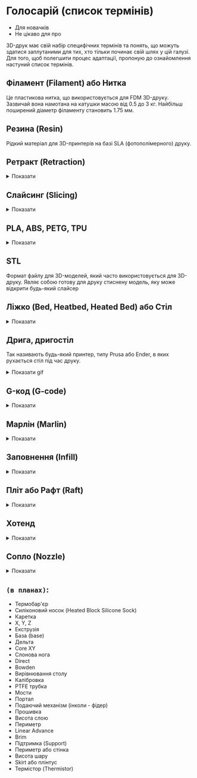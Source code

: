 # Голосарій (список термінів)

- Для новачків
- Не цікаво для про

3D-друк має свій набір специфічних термінів та понять, що можуть здатися заплутаними для тих, хто тільки починає свій шлях у цій галузі.
Для того, щоб полегшити процес адаптації, пропоную до ознайомлення настуний список термінів.


## Філамент (Filament) або Нитка

Це пластикова нитка, що використовується для FDM 3D-друку. Зазвичай вона намотана на катушки масою від 0.5 до 3 кг. Найбільш поширений діаметр філаменту становить 1.75 мм.


## Резина (Resin)

Рідкий матеріал для 3D-принтерів на базі SLA (фотополімерного) друку.


## Ретракт (Retraction)

<details>
  <summary>Показати</summary>

  Ретракт - це процес, при якому філамент втягується назад у екструдер під час переміщення головки принтера з одного місця на інше. Це робиться з метою запобігання небажаному "протіканню" розплавленого матеріалу, який може залишити небажані сліди або нитки на готовому виробі. Добре налаштований ретракт допомагає отримати чистіший і більш професійний вигляд друкованого об'єкта.

  ![Retraction](img/retractionDiff.png)
</details>


## Слайсинг (Slicing)

<details>
  <summary>Показати</summary>

  Слайсинг - це ключовий процес у 3D-друку, який полягає в перетворенні 3D-моделі у послідовність шарів, які можуть бути "надрукованими" принтером. Це дозволяє 3D-принтеру відтворити об'єкт шар за шаром, починаючи знизу та просуваючись вгору.

  Програмне забезпечення для слайсингу бере 3D-модель у форматах, таких як STL або OBJ, і перетворює її у G-code — інструкції, які принтер виконує крок за кроком. Під час цього процесу користувач може вибирати різні параметри друку: висоту шару, швидкість друку, тип і розмір підтримок, заповнення, температуру екструдера та інше.

  Як на мене, слайсер (програма для слайсингу) це основний інструент друкаря, вивчити який потрібно досконало. Ось перелік найбільш поширених і улюблених в комюніти програм:

  - [Prusa Slicer](https://www.prusa3d.com/page/prusaslicer_424/) - безкоштовний, мій особистий вибір
  - [UltiMaker Cura](https://ultimaker.com/software/ultimaker-cura/) - шикарний слайсер, купа плагінів. Мій особистий вибір №2, який тільки починаю вивчати
  - [Orca Slicer](https://github.com/SoftFever/OrcaSlicer) - безкоштовний, заснований на Prusa Slicer
</details>


## PLA, ABS, PETG, TPU

<details>
  <summary>Показати</summary>

  Ці абревіатури представляють собою різні типи філаментів, які використовуються в 3D-друку.

  - **PLA**: Біорозкладний та екологічно безпечний пластик, який отримують з рослинних ресурсів, зокрема, з кукурудзи. Він легкий у друку, має низьку температуру плавлення і часто використовується новачками. Не має запаху і не виділяє шкідливих речовин при друці, тому придатний для друку в будинку/квартирі.

  - **ABS**: Міцний пластик, який широко використовується в 3d друці. Механічно міцний, удароміцний, термостійкий, стійкий до розчинів лугів та кислот, спиртів, але і легко піддається як механічній, так і хімічній обробці, може бути пофарбований. Вимагає вищої температури плавлення, аніж **PLA**, і може виділяє запах під час друку (`S`- стирол).

  - **PETG / coPET**: Цей філамент поєднує найкращі властивості PLA та ABS. Він міцний, гнучкий і стійкий до ультрафіолетового випромінювання. Також відомий своєю хімічною стійкістю та прозорістю.

  - **TPU (Термопластичний поліуретан)**: Гнучкий філамент, який використовується для створення предметів, які потребують гнучкості. Цей матеріал здатний розтягуватися та стискатися.

  Кожен з цих філаментів має свої особливості, і це далеко не повний перелік. Детальніше: [типи філаментів](../filaments/index.md)
</details>


##  STL 

Формат файлу для 3D-моделей, який часто використовується для 3D-друку. Являє собою готову для друку стиснену модель, яку може відкрити будь-який слайсер

## Ліжко (Bed, Heatbed, Heated Bed) або Стіл

<details>
  <summary>Показати</summary>

  Стіл в 3d-принтера під час друку підігрівається для кращої адгезії. На нього друкується деталь.

  Стіл може бути різної конструкції, зверху може бути як магнітний коврик, так і метал, скло, ультрабаза (скло із спеціальним покриттям), PEI і т.д. залежно від того яким пластиком ви друкуєте.

  Для PLA рекомендую гнучні магнітні коврики - вони довговічні і з них легко знімати деталі.

  Типовий стіл на бюджетному принтері може виглядати так:

  ![Bed components](img/bedComponents.png)
</details>

## Дрига, дригостіл

Так називають будь-який принтер, типу Prusa або Ender, в яких рухається стіл під час друку.

<details>
  <summary>Показати gif</summary>

  ![Druga](img/enderYAxis.gif)
</details>


## G-код (G-code)

<details>
  <summary>Показати</summary>

  Це інструкції або "рецепт", за допомогою якого 3D-принтери, фрезерні станки та інше обладнання знають, як і де рухатися, щоб створити об'єкт або виріб. Коли ви хочете надрукувати щось на 3D-принтері, ваша 3D-модель в слайсері перетворюється на G-код. Цей G-код потім "читається" принтером, і він точно знає, де розмістити пластик, щоб створити ваш друкований об'єкт.

  - [Marlin G-codes](https://marlinfw.org/meta/gcode/)
</details>


## Марлін (Marlin)

<details>
  <summary>Показати</summary>

  Найпопулярніша прошивка для 3д-принтерів [https://marlinfw.org/].
  Інтерфейс може відрізнятися в залежності від виробника (наприклад Flying Bear непонятно для чого міняють вигляд, брендують), ось фото як меню типово виглядає:

  ![marlin](img/main.jpg)
</details>


## Заповнення (Infill)

<details>
  <summary>Показати</summary>

  Заповнення відноситься до внутрішньої структури друкованої деталі. Його можна уявити як "скелет" або "решітку" всередині об'єкта. Різні шаблони заповнення дозволяють користувачеві вибирати оптимальний баланс між міцністю виробу та витратами пластикової нитки. Щільніше заповнення забезпечує більшу міцність деталі, але використовує більше матеріалу.

  ![Infill](img/infill.png)

  Важливим параметром друку є **Щільність (величина) заповнення** \(**Infill Ratio** або **Fill density**\) — відсоток внутрішнього простору 3D-друкованої деталі, який заповнено матеріалом. Вона вимірюється в відсотках та може варіюватися від 0% (повністю порожній внутрішній простір) до 100% (повністю заповнена деталь). Величина заповнення дозволяє користувачам вибирати компроміс між міцністю, вагою та вартістю друку. Наприклад, деталь із заповненням 20% буде легшою, швидше друкуватиметься та вимагатиме менше матеріалу порівняно з деталлю із заповненням 80%. Проте деталь із вищим відсотком заповнення, як правило, буде міцнішою.
</details>


## Пліт або Рафт (Raft)

<details>
  <summary>Показати</summary>

  Рафт є додатковим шаром або платформою, яку 3D-принтер створює під основною деталлю на початковому етапі друку. Ця платформа допомагає виробам краще прилягати до столу принтера, зменшуючи ймовірність їх відлипання або спотворення під час друку.

  ![Raft](img/raft.png)

  ![Location](../icons/location.png) Prusa slicer: "Параметри друку" - "Підтримка" - "Пліт"
</details>


## Хотенд

<details>
  <summary>Показати</summary>

  Це ключова частина 3D-принтера, де філамент нагрівається до плавлення, після чого виштовхується через сопло для створення 3D-моделі. Це, по суті, "плавильна" частина 3D-принтера.

  Може включати в себе в себе нагрівальний блок, радіатор з термобар'єром, сопло, термістор, нагрівальний елемент. 

  > ![Hotend examples](img/hotendExamples.png)
  > 1. Радіатор
  > 2. Термобар'єр
  > 3. Нагрівальний блок із нагрівальним елементом та термістором
  > 4. Сопло
</details>

## Сопло (Nozzle)

<details>
  <summary>Показати</summary>

  Кінцева частина головки 3D-принтера, через яку витікає розплавлений матеріал.

  Характеристики сопла:
  - **Модель**: конкретні дизайни сопел, які розроблені для певних конфігурацій хотендів 3D-принтерів. Приклади: `MK8` для Ender 3 S1, `V6` для Fleying Bear Ghost 6 і т.д
  - **Матеріал**: для `PLA`, `PETG/coPET`, `ABS` зазвичай використовують латунні, для композитів - стальні закалені. Також бувають мідні нікельовані, титанові і т.д.
  - **Діаметр отвору**: розмір отвору у соплі, зазвичай вимірюється в міліметрах (наприклад, 0.4 мм або 0.8 мм). Різний діаметр впливає на товщину витісненої лінії та швидкість друку. Зазвичай принтери комплектуються по замовчуванню сопами діаметром 0.4 мм.

  ![Nozzle examples](img/nozzleExamples.png)
</details>


## `(в планах)`:

- Термобар'єр
- Силіконовий носок (Heated Block Silicone Sock)
- Каретка
- X, Y, Z
- Екструзія
- База (base)
- Дельта
- Core XY
- Слонова нога
- Direct
- Bowden
- Вирівнювання столу
- Калібровка
- PTFE трубка
- Мости
- Портал
- Подаючий механізм (інколи - фідер)
- Прошивка
- Висота слою
- Периметр
- Linear Advance
- Brim
- Підтримка (Support)
- Периметр або стінка
- Висота шару
- Skirt або плінтус
- Термістор (Thermistor)
